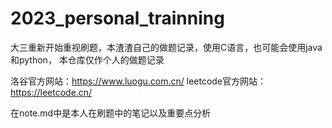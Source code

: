 # 2023_personal_trainning
大三重新开始重视刷题，本渣渣自己的做题记录，使用C语言，也可能会使用java和python，
本仓库仅作个人的做题记录

洛谷官方网站：https://www.luogu.com.cn/
leetcode官方网站：https://leetcode.cn/

在note.md中是本人在刷题中的笔记以及重要点分析
